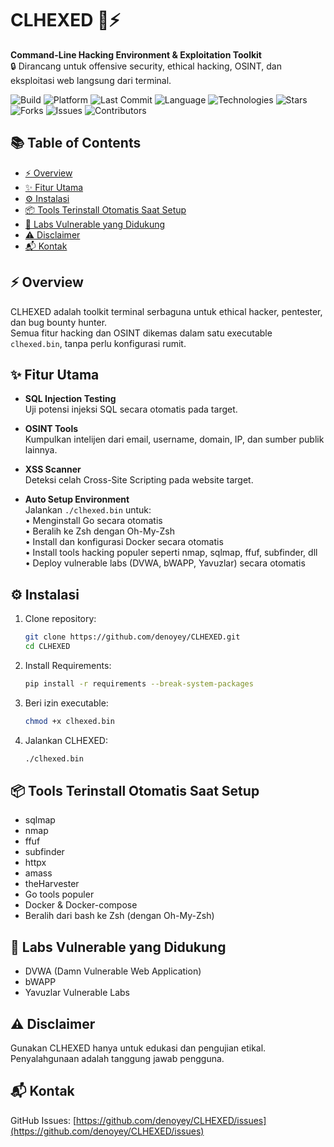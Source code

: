 # CLHEXED 🧠⚡

**Command-Line Hacking Environment & Exploitation Toolkit**  
🔒 Dirancang untuk offensive security, ethical hacking, OSINT, dan eksploitasi web langsung dari terminal.

<p align="center">

![Build](https://img.shields.io/badge/build-stable-brightgreen?style=flat-square)
![Platform](https://img.shields.io/badge/platform-linux-blue?style=flat-square)
![Last Commit](https://img.shields.io/github/last-commit/denoyey/CLHEXED?style=flat-square)
![Language](https://img.shields.io/github/languages/top/denoyey/CLHEXED?style=flat-square)
![Technologies](https://img.shields.io/badge/technologies-Python%20%7C%20C-yellow?style=flat-square)
![Stars](https://img.shields.io/github/stars/denoyey/CLHEXED?style=flat-square)
![Forks](https://img.shields.io/github/forks/denoyey/CLHEXED?style=flat-square)
![Issues](https://img.shields.io/github/issues/denoyey/CLHEXED?style=flat-square)
![Contributors](https://img.shields.io/github/contributors/denoyey/CLHEXED?style=flat-square)

</p>


## 📚 Table of Contents

- [⚡ Overview](#-overview)
- [✨ Fitur Utama](#-fitur-utama)
- [⚙️ Instalasi](#️-instalasi)
- [📦 Tools Terinstall Otomatis Saat Setup](#-tools-terinstall-otomatis-saat-setup)
- [🧪 Labs Vulnerable yang Didukung](#-labs-vulnerable-yang-didukung)
- [⚠️ Disclaimer](#️-disclaimer)
- [📬 Kontak](#-kontak)


## ⚡ Overview

CLHEXED adalah toolkit terminal serbaguna untuk ethical hacker, pentester, dan bug bounty hunter.  
Semua fitur hacking dan OSINT dikemas dalam satu executable `clhexed.bin`, tanpa perlu konfigurasi rumit.


## ✨ Fitur Utama

- **SQL Injection Testing**  
  Uji potensi injeksi SQL secara otomatis pada target.

- **OSINT Tools**  
  Kumpulkan intelijen dari email, username, domain, IP, dan sumber publik lainnya.

- **XSS Scanner**  
  Deteksi celah Cross-Site Scripting pada website target.

- **Auto Setup Environment**  
  Jalankan `./clhexed.bin` untuk:  
  • Menginstall Go secara otomatis  
  • Beralih ke Zsh dengan Oh-My-Zsh  
  • Install dan konfigurasi Docker secara otomatis  
  • Install tools hacking populer seperti nmap, sqlmap, ffuf, subfinder, dll  
  • Deploy vulnerable labs (DVWA, bWAPP, Yavuzlar) secara otomatis


## ⚙️ Instalasi

1. Clone repository:

   ```bash
   git clone https://github.com/denoyey/CLHEXED.git
   cd CLHEXED
   ```

2. Install Requirements:

   ```bash
   pip install -r requirements --break-system-packages
   ```

3. Beri izin executable:

   ```bash
   chmod +x clhexed.bin
   ```

4. Jalankan CLHEXED:

   ```bash
   ./clhexed.bin
   ```


## 📦 Tools Terinstall Otomatis Saat Setup

- sqlmap  
- nmap  
- ffuf  
- subfinder  
- httpx  
- amass  
- theHarvester  
- Go tools populer  
- Docker & Docker-compose  
- Beralih dari bash ke Zsh (dengan Oh-My-Zsh)


## 🧪 Labs Vulnerable yang Didukung

- DVWA (Damn Vulnerable Web Application)  
- bWAPP  
- Yavuzlar Vulnerable Labs  


## ⚠️ Disclaimer

Gunakan CLHEXED hanya untuk edukasi dan pengujian etikal.  
Penyalahgunaan adalah tanggung jawab pengguna.


## 📬 Kontak

GitHub Issues: [https://github.com/denoyey/CLHEXED/issues](https://github.com/denoyey/CLHEXED/issues)
